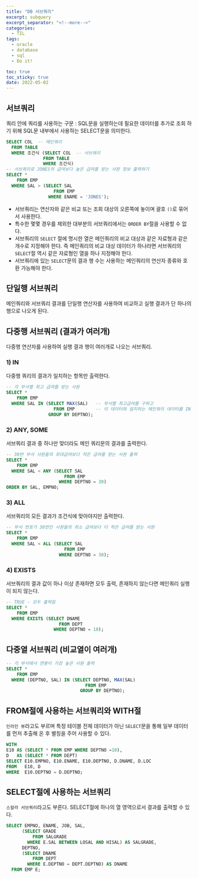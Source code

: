```yaml
---
title: "DB 서브쿼리"
excerpt: subquery
excerpt_separator: "<!--more-->"
categories:
  - TIL
tags:
  - oracle
  - database
  - sql
  - Do it!

toc: true
toc_sticky: true
date: 2022-05-02
---
```


## 서브쿼리

쿼리 안에 쿼리를 사용하는 구문 : SQL문을 실행하는데 필요한 데이터를 추가로 조회 하기 위해 SQL문 내부에서 사용하는 SELECT문을 의미한다.

```sql
SELECT COL  -- 메인쿼리
  FROM TABLE 
  WHERE 조건식 (SELECT COL  -- 서브쿼리
              FROM TABLE
              WHERE 조건식)
-- 서브쿼리로 JONES의 급여보다 높은 급여를 받는 사원 정보 출력하기
SELECT *
    FROM EMP
  WHERE SAL > (SELECT SAL
                  FROM EMP
                WHERE ENAME = 'JONES');
```

- 서브쿼리는 연산자와 같은 비교 또는 조회 대상의 오른쪽에 놓이며 괄호 `()`로 묶어서 사용한다.
- 특수한 몇몇 경우를 제외한 대부분의 서브쿼리에서는 `ORDER BY`절을 사용할 수 없다.
- 서브쿼리의 `SELECT` 절에 명시한 열은 메인쿼리의 비교 대상과 같은 자료형과 같은 개수로 지정해야 한다. 즉 메인쿼리의 비교 대상 데이터가 하나라면 서브쿼리의 `SELECT`절 역시 같은 자료형인 열을 하나 지정해야 한다.
- 서브쿼리에 있는 `SELECT`문의 결과 행 수는 사용하는 메인쿼리의 연산자 종류와 호환 가능해야 한다.

## 단일행 서브쿼리

메인쿼리와 서브쿼리 결과를 단일행 연산자를 사용하여 비교하고 실행 결과가 단 하나의 행으로 나오게 된다.

## 다중행 서브쿼리 (결과가 여러개)

다중행 연산자를 사용하여 실행 결과 행이 여러개로 나오는 서브쿼리.

### 1) IN

다중행 쿼리의 결과가 일치하는 항목만 출력한다.

```sql
-- 각 부서별 최고 급여를 받는 사원
SELECT *
    FROM EMP
  WHERE SAL IN (SELECT MAX(SAL)   -- 부서별 최고급여를 구하고
                  FROM EMP        -- 이 데이터와 일치하는 메인쿼리 데이터를 IN 연산자로 선별함.
                GROUP BY DEPTNO);
```

### 2) ANY, SOME

서브쿼리 결과 중 하나만 맞더라도 메인 쿼리문의 결과를 출력한다.

```sql
-- 30번 부서 사원들의 최대급여보다 적은 급여를 받는 사원 출력
SELECT *
    FROM EMP
  WHERE SAL < ANY (SELECT SAL  
                      FROM EMP       
                    WHERE DEPTNO = 30)
ORDER BY SAL, EMPNO;
```

### 3) ALL

서브쿼리의 모든 결과가 조건식에 맞아야지만 출력한다.

```sql
-- 부서 번호가 30번인 사원들의 최소 급여보다 더 적은 급여를 받는 사원
SELECT *
    FROM EMP
  WHERE SAL < ALL (SELECT SAL
                      FROM EMP
                    WHERE DEPTNO = 30);
```

### 4) EXISTS

서브쿼리의 결과 값이 하나 이상 존재하면 모두 출력, 존재하지 않는다면 메인쿼리 실행이 되지 않는다.

```sql
-- TRUE - 모두 출력됨
SELECT *
    FROM EMP
  WHERE EXISTS (SELECT DNAME
                    FROM DEPT
                  WHERE DEPTNO = 10);
```

## 다중열 서브쿼리 (비교열이 여러개)

```sql
-- 각 부서에서 연봉이 가장 높은 사원 출력
SELECT *
    FROM EMP
  WHERE (DEPTNO, SAL) IN (SELECT DEPTNO, MAX(SAL)
                              FROM EMP
                            GROUP BY DEPTNO);
```

## FROM절에 사용하는 서브쿼리와 WITH절

`인라인 뷰`라고도 부르며 특정 테이블 전체 데이터가 아닌 `SELECT`문을 통해 일부 데이터를 먼저 추출해 온 후 별칭을 주어 사용할 수 있다.

```sql
WITH
E10 AS (SELECT * FROM EMP WHERE DEPTNO =10),
D   AS (SELECT * FROM DEPT)
SELECT E10.EMPNO, E10.ENAME, E10.DEPTNO, D.DNAME, D.LOC
FROM   E10, D
WHERE  E10.DEPTNO = D.DEPTNO;
```

## SELECT절에 사용하는 서브쿼리

`스칼라 서브쿼리`라고도 부른다. SELECT절에 하나의 열 영역으로서 결과를 출력할 수 있다.

```sql
SELECT EMPNO, ENAME, JOB, SAL,
      (SELECT GRADE
          FROM SALGRADE
        WHERE E.SAL BETWEEN LOSAL AND HISAL) AS SALGRADE,
      DEPTNO,
      (SELECT DNAME
          FROM DEPT
        WHERE E.DEPTNO = DEPT.DEPTNO) AS DNAME
  FROM EMP E;
```
